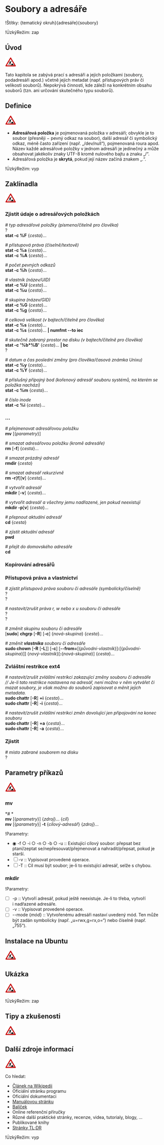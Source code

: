 <!--

Linux Kniha kouzel, kapitola Soubory a adresáře
Copyright (c) 2019 Singularis <singularis@volny.cz>

Toto dílo je dílem svobodné kultury; můžete ho šířit a modifikovat pod
podmínkami licence Creative Commons Attribution-ShareAlike 4.0 International
vydané neziskovou organizací Creative Commons. Text licence je přiložený
k tomuto projektu nebo ho můžete najít na webové adrese:

https://creativecommons.org/licenses/by-sa/4.0/

-->
<!--
Poznámky:

+ atributy
+ rsync
+ který soubor je větší/novější/...
+ touch

⊨
-->

# Soubory a adresáře

!Štítky: {tematický okruh}{adresáře}{soubory}

!ÚzkýRežim: zap

## Úvod
<!--
- Vymezte, co je předmětem této kapitoly.
- Obecně popište základní principy, na kterých fungují používané nástroje.
- Uveďte, co kapitola nepokrývá, ačkoliv by to čtenář mohl očekávat.
-->
![ve výstavbě](../obrazky/ve-vystavbe.png)

Tato kapitola se zabývá prací s adresáři a jejich položkami (soubory, podadresáři apod.) včetně jejich metadat (např. přístupových práv či velikosti souborů).
Nepokrývá činnosti, kde záleží na konkrétním obsahu souborů (tzn. ani určování skutečného typu souborů).

## Definice
<!--
- Uveďte výčet specifických pojmů pro použití v této kapitole a tyto pojmy definujte co nejprecizněji.
-->
![ve výstavbě](../obrazky/ve-vystavbe.png)

* **Adresářová položka** je pojmenovaná položka v adresáři; obvykle je to soubor (přesněji − pevný odkaz na soubor), další adresář či symbolický odkaz, méně často zařízení (např. „/dev/null“), pojmenovaná roura apod. Název každé adresářové položky v jednom adresáři je jedinečný a může obsahovat jakékoliv znaky UTF-8 kromě nulového bajtu a znaku „/“.
* Adresářová položka je **skrytá**, pokud její název začíná znakem „.“.

!ÚzkýRežim: vyp

## Zaklínadla
<!--
- Rozdělte na podsekce a naplňte „zaklínadly“.
-->
![ve výstavbě](../obrazky/ve-vystavbe.png)

### Zjistit údaje o adresářových položkách

*# typ adresářové položky (písmeno/čitelně pro člověka)*<br>
?<br>
**stat -c %F** {*cesta*}...

*# přístupová práva (číselně/textově)*<br>
**stat -c %a** {*cesta*}...<br>
**stat -c %A** {*cesta*}...

*# počet pevných odkazů*<br>
**stat -c %h** {*cesta*}...

*# vlastník (název/UID)*<br>
**stat -c %U** {*cesta*}...<br>
**stat -c %u** {*cesta*}...

*# skupina (název/GID)*<br>
**stat -c %G** {*cesta*}...<br>
**stat -c %g** {*cesta*}...

*# celková velikost (v bajtech/čitelně pro člověka)*<br>
**stat -c %s** {*cesta*}...<br>
**stat -c %s** {*cesta*}... **\| numfmt \-\-to iec**

*# skutečně zabraný prostor na disku (v bajtech/čitelně pro člověka)*<br>
**stat -c '%b\*%B'**  {*cesta*}... **\| bc**<br>
?

*# datum a čas poslední změny (pro člověka/časová známka Unixu)*<br>
**stat -c %y** {*cesta*}...<br>
**stat -c %Y** {*cesta*}...

*# příslušný přípojný bod (kořenový adresář souboru systémů, na kterém se položka nachází)*<br>
**stat -c %m** {*cesta*}...

*# číslo inode*<br>
**stat -c %i** {*cesta*}...



### ...

*# přejmenovat adresářovou položku*<br>
**mv** [{*parametry*}]

*# smazat adresářovou položku (kromě adresáře)*<br>
**rm** [**-f**] {*cesta*}...

*# smazat prázdný adresář*<br>
**rmdir** {*cesta*}

*# smazat adresář rekurzívně*<br>
**rm -r**[**f**]<nic>[**v**] {*cesta*}...

*# vytvořit adresář*<br>
**mkdir** [**-v**] {*cesta*}...

*# vytvořit adresář a všechny jemu nadřazené, jen pokud neexistují*<br>
**mkdir -p**[**v**] {*cesta*}...

*# přepnout aktuální adresář*<br>
**cd** {*cesta*}

*# zjistit aktuální adresář*<br>
**pwd**

*# přejít do domovského adresáře*<br>
**cd**

### Kopírování adresářů

### Přístupová práva a vlastnictví

*# zjistit přístupová práva souboru či adresáře (symbolicky/číselně)*<br>
?<br>
?

*# nastavit/zrušit práva r, w nebo x u souboru či adresáře*<br>
?<br>
?

*# změnit skupinu souboru či adresáře*<br>
[**sudo**] **chgrp** [**-R**] <nic>[**-c**] {*nová-skupina*} {*cesta*}...

*# změnit **vlastníka** souboru či adresáře*<br>
**sudo chown** [**-R** [**-L**]] <nic>[**-c**] <nic>[**\-\-from=**[{*původní-vlastník*}]**:**[{*původní-skupina*}]] {*nový-vlastník*}[**:**{*nová-skupina*}] {*cesta*}...

### Zvláštní restrikce ext4

<!--
Následující zvláštní restrikce se podobají přístupovým právům, ale lze je použít
pouze na souborových systémech ext2 až ext4 (nezkoumal/a jsem ZFS, btrfs apod.,
ale tmpfs je nepodporuje). Na rozdíl od přístupových práv účinkují i na superuživatele a brání nejen obsah souboru či adresáře, ale také většinu jeho metadat a spolehlivě chrání soubor či adresář před smazáním.
-->

*# nastavit/zrušit zvláštní restrikci zakazující změny souboru či adresáře*<br>
*// Je-li tato restrikce nastavena na adresář, není možno v něm vytvářet či mazat soubory, je však možno do souborů zapisovat a měnit jejich metadata.*<br>
**sudo chattr** [**-R**] **+i** {*cesta*}...<br>
**sudo chattr** [**-R**] **-i** {*cesta*}...

*# nastavit/zrušit zvláštní restrikci změn dovolující jen připojování na konec souboru*<br>
**sudo chattr** [**-R**] **+a** {*cesta*}...<br>
**sudo chattr** [**-R**] **-a** {*cesta*}...

### Zjistit

*# místo zabrané souborem na disku*<br>
?

## Parametry příkazů
<!--
- Pokud zaklínadla nepředstavují kompletní příkazy, v této sekci musíte popsat, jak z nich kompletní příkazy sestavit.
- Jinak by zde měl být přehled nejužitečnějších parametrů používaných nástrojů.
-->
![ve výstavbě](../obrazky/ve-vystavbe.png)

### mv

*# *<br>
**mv** [{*parametry*}] {*zdroj*}... {*cíl*}<br>
**mv** [{*parametry*}] **-t** {*cílový-adresář*} {*zdroj*}...

!Parametry:

* ◉ -f ○ -i ○ -n ○ -b ○ -u :: Existující cílový soubor: přepsat bez ptaní/zeptat se/nepřesouvat/přejmenovat a nahradit/přepsat, pokud je starší.
* ☐ -v :: Vypisovat provedené operace.
* ☐ -T :: Cíl musí být soubor; je-li to existující adresář, selže s chybou.

### mkdir

!Parametry:

* ☐ -p :: Vytvoří adresář, pokud ještě neexistuje. Je-li to třeba, vytvoří i nadřazené adresáře.
* ☐ -v :: Vypisovat provedené operace.
* ☐ --mode {*mód*} :: Vytvořenému adresáři nastaví uvedený mód. Ten může být zadán symbolicky (např. „u=rwx,g=rx,o=“) nebo číselně (např. „755“).


## Instalace na Ubuntu
<!--
- Jako zaklínadlo bez titulku uveďte příkazy (popř. i akce) nutné k instalaci a zprovoznění všech nástrojů požadovaných kterýmkoliv zaklínadlem uvedeným v kapitole. Po provedení těchto činností musí být nástroje plně zkonfigurované a připravené k práci.
- Ve výčtu balíčků k instalaci vycházejte z minimální instalace Ubuntu.
-->
![ve výstavbě](../obrazky/ve-vystavbe.png)

## Ukázka
<!--
- Tuto sekci ponechávat jen v kapitolách, kde dává smysl.
- Zdrojový kód, konfigurační soubor nebo interakce s programem, a to v úplnosti − ukázka musí být natolik úplná, aby ji v této podobě šlo spustit, ale současně natolik stručná, aby se vešla na jednu stranu A5.
- Snažte se v ukázce ilustrovat co nejvíc zaklínadel z této kapitoly.
-->
![ve výstavbě](../obrazky/ve-vystavbe.png)

!ÚzkýRežim: zap

## Tipy a zkušenosti
<!--
- Do odrážek uveďte konkrétní zkušenosti, které jste při práci s nástrojem získali; zejména případy, kdy vás chování programu překvapilo nebo očekáváte, že by mohlo překvapit začátečníky.
- Popište typické chyby nových uživatelů a jak se jim vyhnout.
- Buďte co nejstručnější; neodbíhejte k popisování čehokoliv vedlejšího, co je dost možné, že už čtenář zná.
-->
![ve výstavbě](../obrazky/ve-vystavbe.png)

## Další zdroje informací
<!--
- Uveďte, které informační zdroje jsou pro začátečníka nejlepší k získání rychlé a obsáhlé nápovědy. Typicky jsou to manuálové stránky, vestavěná nápověda programu nebo webové zdroje. Můžete uvést i přímé odkazy.
- V seznamu uveďte další webové zdroje, knihy apod.
- Pokud je vestavěná dokumentace programů (typicky v adresáři /usr/share/doc) užitečná, zmiňte ji také.
- Poznámka: Protože se tato sekce tiskne v úzkém režimu, zaklínadla smíte uvádět pouze bez titulku a bez poznámek pod čarou!
-->
![ve výstavbě](../obrazky/ve-vystavbe.png)

Co hledat:

* [Článek na Wikipedii](https://cs.wikipedia.org/wiki/Hlavn%C3%AD_strana)
* Oficiální stránku programu
* Oficiální dokumentaci
* [Manuálovou stránku](http://manpages.ubuntu.com/)
* [Balíček](https://packages.ubuntu.com/)
* Online referenční příručky
* Různé další praktické stránky, recenze, videa, tutorialy, blogy, ...
* Publikované knihy
* [Stránky TL;DR](https://github.com/tldr-pages/tldr/tree/master/pages/common)

!ÚzkýRežim: vyp
